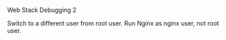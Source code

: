 Web Stack Debugging 2

Switch to a different user from root user. Run Nginx as nginx user, not root user.
